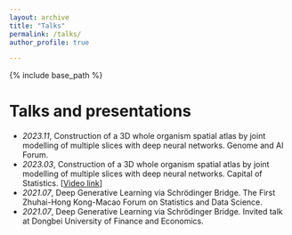 ```yaml
---
layout: archive
title: "Talks"
permalink: /talks/
author_profile: true

---
```


{% include base_path %}

Talks and presentations
======
- *2023.11*, Construction of a 3D whole organism spatial atlas by joint modelling of multiple slices with deep neural networks. Genome and AI Forum.
- *2023.03*, Construction of a 3D whole organism spatial atlas by joint modelling of multiple slices with deep neural networks. Capital of Statistics. \[[Video link](https://www.bilibili.com/video/BV1s24y1L7ku)\]
- *2021.07*, Deep Generative Learning via Schrödinger Bridge. The First Zhuhai-Hong Kong-Macao Forum on Statistics and Data Science.
- *2021.07*, Deep Generative Learning via Schrödinger Bridge. Invited talk at Dongbei University of Finance and Economics.
